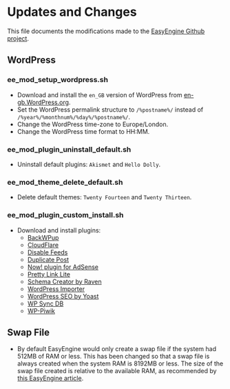 # Updates and Changes

This file documents the modifications made to the [EasyEngine Github project](https://github.com/rtCamp/easyengine).

## WordPress

### ee_mod_setup_wordpress.sh
- Download and install the `en_GB` version of WordPress from [en-gb.WordPress.org](http://en-gb.wordpress.org/).
- Set the WordPress permalink structure to `/%postname%/` instead of `/%year%/%monthnum%/%day%/%postname%/`.
- Change the WordPress time-zone to Europe/London.
- Change the WordPress time format to HH:MM.

### ee_mod_plugin_uninstall_default.sh
- Uninstall default plugins: `Akismet` and `Hello Dolly`.

### ee_mod_theme_delete_default.sh
- Delete default themes: `Twenty Fourteen` and `Twenty Thirteen`.

### ee_mod_plugin_custom_install.sh
- Download and install plugins: 
	- [BackWPup](https://wordpress.org/plugins/backwpup/)
	- [CloudFlare](https://wordpress.org/plugins/cloudflare/)
	- [Disable Feeds](https://wordpress.org/plugins/disable-feeds/)
	- [Duplicate Post](https://wordpress.org/plugins/duplicate-post/)
	- [Now! plugin for AdSense](https://wordpress.org/plugins/adsense-now-lite/)
	- [Pretty Link Lite](https://wordpress.org/plugins/pretty-link/)
	- [Schema Creator by Raven](https://wordpress.org/plugins/schema-creator/)
	- [WordPress Importer](https://wordpress.org/plugins/wordpress-importer/)
	- [WordPress SEO by Yoast](https://wordpress.org/plugins/wordpress-seo/)
	- [WP Sync DB](https://github.com/wp-sync-db/wp-sync-db)
	- [WP-Piwik](https://wordpress.org/plugins/wp-piwik/)

## Swap File

- By default EasyEngine would only create a swap file if the system had 512MB of RAM or less. This has been changed so that a swap file is always created when the system RAM is 8192MB or less. The size of the swap file created is relative to the available RAM, as recommended by [this EasyEngine article](https://rtcamp.com/easyengine/installation/).

